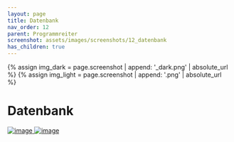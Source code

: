 ```yaml
---
layout: page
title: Datenbank
nav_order: 12
parent: Programmreiter
screenshot: assets/images/screenshots/12_datenbank
has_children: true
---
```


{% assign img_dark = page.screenshot | append: '_dark.png' | absolute_url %}
{% assign img_light = page.screenshot | append: '.png' | absolute_url %}

# Datenbank

<a href="{{ img_dark }}" class="hide-light" target=_blank>
    <img src="{{ img_dark }}" class="{{img_class}}" alt="image" />
</a>
<a href="{{ img_light }}" class="hide-dark" target=_blank>
    <img src="{{ img_light }}" class="{{img_class}}" alt="image" />
</a>

